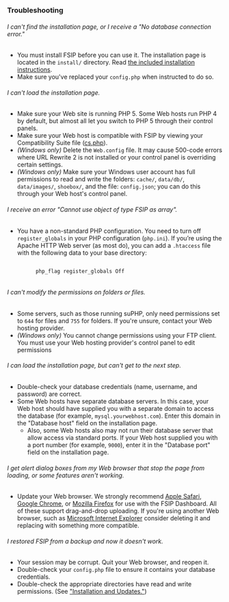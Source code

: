### Troubleshooting

###### I can't find the installation page, or I receive a "No database connection error."

- You must install FSIP before you can use it. The installation page is located in the `install/` directory. Read [the included installation instructions](installation-and-updates.md.html).
- Make sure you've replaced your `config.php` when instructed to do so.

###### I can't load the installation page.

- Make sure your Web site is running PHP 5. Some Web hosts run PHP 4 by default, but almost all let you switch to PHP 5 through their control panels.
- Make sure your Web host is compatible with FSIP by viewing your Compatibility Suite file ([cs.php](../../cs.php)).
- *(Windows only)* Delete the `Web.config` file. It may cause 500-code errors where URL Rewrite 2 is not installed or your control panel is overriding certain settings.
- *(Windows only)* Make sure your Windows user account has full permissions to read and write the folders: `cache/`, `data/db/`, `data/images/`, `shoebox/`, and the file: `config.json`; you can do this through your Web host's control panel.

###### I receive an error "Cannot use object of type FSIP as array".

- You have a non-standard PHP configuration. You need to turn off `register_globals` in your PHP configuration (`php.ini`). If you&#8217;re using the Apache HTTP Web server (as most do), you can add a `.htaccess` file with the following data to your base directory:

	<pre><code><IfModule mod_php5.c>
		php_flag register_globals Off
	</IfModule></code></pre>

###### I can't modify the permissions on folders or files.

- Some servers, such as those running suPHP, only need permissions set to `644` for files and `755` for folders. If you're unsure, contact your Web hosting provider.
- *(Windows only)* You cannot change permissions using your FTP client. You must use your Web hosting provider's control panel to edit permissions

###### I can load the installation page, but can't get to the next step.

- Double-check your database credentials (name, username, and password) are correct.
- Some Web hosts have separate database servers. In this case, your Web host should have supplied you with a separate domain to access the database (for example, `mysql.yourwebhost.com`). Enter this domain in the "Database host" field on the installation page.
	- Also, some Web hosts also may not run their database server that allow access via standard ports. If your Web host supplied you with a port number (for example, `9000`), enter it in the "Database port" field on the installation page.

###### I get alert dialog boxes from my Web browser that stop the page from loading, or some features aren't working.

- Update your Web browser. We strongly recommend [Apple Safari](http://www.apple.com/safari/), [Google Chrome](http://www.google.com/chrome/), or [Mozilla Firefox](http://www.mozilla.com/firefox/) for use with the FSIP Dashboard. All of these support drag-and-drop uploading. If you're using another Web browser, such as [Microsoft Internet Explorer](http://www.microsoft.com/ie/) consider deleting it and replacing with something more compatible.

###### I restored FSIP from a backup and now it doesn't work.

- Your session may be corrupt. Quit your Web browser, and reopen it.
- Double-check your `config.php` file to ensure it contains your database credentials.
- Double-check the appropriate directories have read and write permissions. (See ["Installation and Updates."](installation-and-updates.md.html))